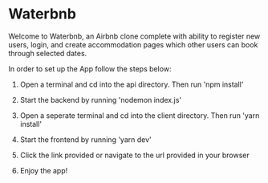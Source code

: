 # Waterbnb

Welcome to Waterbnb, an Airbnb clone complete with ability to register new users, login, and create accommodation pages which other users can book through selected dates.

In order to set up the App follow the steps below:

1. Open a terminal and cd into the api directory. Then run 'npm install'

2. Start the backend by running 'nodemon index.js'

3. Open a seperate terminal and cd into the client directory. Then run 'yarn install'

4. Start the frontend by running 'yarn dev'

5. Click the link provided or navigate to the url provided in your browser

6. Enjoy the app!

